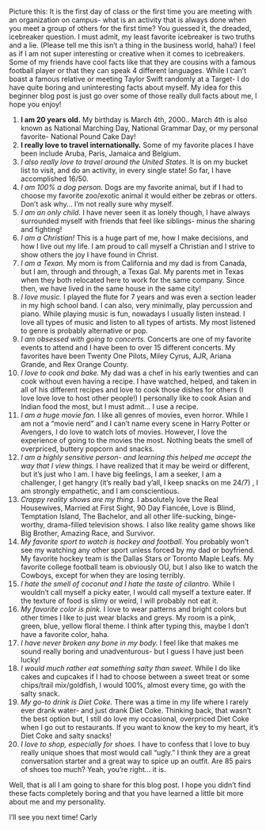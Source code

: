 Picture this: It is the first day of class or the first time you are meeting with an organization on campus- what is an activity that is always done when you meet a group of others for the first time? You guessed it, the dreaded, icebreaker question. I must admit, my least favorite icebreaker is two truths and a lie. (Please tell me this isn’t a thing in the business world, haha!) I feel as if I am not super interesting or creative when it comes to icebreakers. Some of my friends have cool facts like that they are cousins with a famous football player or that they can speak 4 different languages. While I can’t boast a famous relative or meeting Taylor Swift randomly at a Target- I do have quite boring and uninteresting facts about myself. My idea for this beginner blog post is just go over some of those really dull facts about me, I hope you enjoy!

1.	**I am 20 years old.** My birthday is March 4th, 2000.. March 4th is also known as National Marching Day, National Grammar Day, or my personal favorite- National Pound Cake Day!
2.	**I really love to travel internationally.** Some of my favorite places I have been include Aruba, Paris, Jamaica and Belgium. 
3.	*I also really love to travel around the United States.* It is on my bucket list to visit, and do an activity, in every single state! So far, I have accomplished 16/50.
4.	*I am 100% a dog person.* Dogs are my favorite animal, but if I had to choose my favorite zoo/exotic animal it would either be zebras or otters. Don’t ask why… I’m not really sure why myself. 
5.	*I am an only child.* I have never seen it as lonely though, I have always surrounded myself with friends that feel like siblings- minus the sharing and fighting!
6.	*I am a Christian!* This is a huge part of me, how I make decisions, and how I live out my life. I am proud to call myself a Christian and I strive to show others the joy I have found in Christ.
7.	*I am a Texan.* My mom is from California and my dad is from Canada, but I am, through and through, a Texas Gal. My parents met in Texas when they both relocated here to work for the same company. Since then, we have lived in the same house in the same city!
8. *I love music.* I played the flute for 7 years and was even a section leader in my high school band. I can also, very minimally, play percussion and piano. While playing music is fun, nowadays I usually listen instead. I love all types of music and listen to all types of artists. My most listened to genre is probably alternative or pop.
9.	*I am obsessed with going to concerts.* Concerts are one of my favorite events to attend and I have been to over 15 different concerts. My favorites have been Twenty One Pilots, Miley Cyrus, AJR, Ariana Grande, and Rex Orange County. 
10.	 *I love to cook and bake.* My dad was a chef in his early twenties and can cook without even having a recipe. I have watched, helped, and taken in all of his different recipes and love to cook those dishes for others (I love love love to host other people!) I personally like to cook Asian and Indian food the most, but I must admit… I use a recipe. 
11.	*I am a huge movie fan.* I like all genres of movies, even horror. While I am not a “movie nerd” and I can’t name every scene in Harry Potter or Avengers, I do love to watch lots of movies. However, I love the experience of going to the movies the most. Nothing beats the smell of overpriced, buttery popcorn and snacks. 
12.	*I am a highly sensitive person- and learning this helped me accept the way that I view things.* I have realized that it may be weird or different, but it’s just who I am. I have big feelings, I am a seeker, I am a challenger, I get hangry (it’s really bad y’all, I keep snacks on me 24/7) , I am strongly empathetic, and I am conscientious. 
13.	*Crappy reality shows are my thing.* I absolutely love the Real Housewives, Married at First Sight, 90 Day Fiancée, Love is Blind, Temptation Island, The Bachelor, and all other life-sucking, binge-worthy, drama-filled television shows. I also like reality game shows like Big Brother, Amazing Race, and Survivor. 
14.	*My favorite sport to watch is hockey and football.* You probably won't see my watching any other sport unless forced by my dad or boyfriend. My favorite hockey team is the Dallas Stars or Toronto Maple Leafs. My favorite college football team is obviously OU, but I also like to watch the Cowboys, except for when they are losing terribly. 
15.	 *I hate the smell of coconut and I hate the taste of cilantro.* While I wouldn’t call myself a picky eater, I would call myself a texture eater. If the texture of food is slimy or weird, I will probably not eat it. 
16.	*My favorite color is pink.* I love to wear patterns and bright colors but other times I like to just wear blacks and greys. My room is a pink, green, blue, yellow floral theme. I think after typing this, maybe I don’t have a favorite color, haha.
17.	*I have never broken any bone in my body.* I feel like that makes me sound really boring and unadventurous- but I guess I have just been lucky!
18.	*I would much rather eat something salty than sweet.* While I do like cakes and cupcakes if I had to choose between a sweet treat or some chips/trail mix/goldfish, I would 100%, almost every time, go with the salty snack. 
19.	*My go-to drink is Diet Coke.* There was a time in my life where I rarely ever drank water- and just drank Diet Coke. Thinking back, that wasn’t the best option but, I still do love my occasional, overpriced Diet Coke when I go out to restaurants. If you want to know the key to my heart, it’s Diet Coke and salty snacks!
20.	*I love to shop, especially for shoes.* I have to confess that I love to buy really unique shoes that most would call “ugly.” I think they are a great conversation starter and a great way to spice up an outfit. Are 85 pairs of shoes too much? Yeah, you’re right… it is. 

Well, that is all I am going to share for this blog post. I hope you didn’t find these facts completely boring and that you have learned a little bit more about me and my personality.

I’ll see you next time!
Carly 

